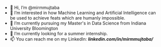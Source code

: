 - 👋 Hi, I’m @mirmmujtaba
- 👀 I’m interested in how Machine Learning and Artificial Intelligence can be used to achieve feats which are humanly impossible.
- 🌱 I’m currently pursuing my Master's in Data Science from Indiana University Bloomington
- 💞️ I’m currently looking for a summer internship.
- 📫 You can reach me on my LinkedIn: ***linkedin.com/in/mirmmujtaba/***

<!---
mirmmujtaba/mirmmujtaba is a ✨ special ✨ repository because its `README.md` (this file) appears on your GitHub profile.
You can click the Preview link to take a look at your changes.
--->
